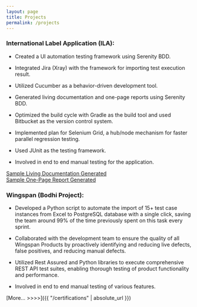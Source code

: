 ```yaml
---
layout: page
title: Projects
permalink: /projects
---
```


### International Label Application (ILA):
- Created a UI automation testing framework using Serenity BDD.

- Integrated Jira (Xray) with the framework for importing test execution result.

- Utilized Cucumber as a behavior-driven development tool.

- Generated living documentation and one-page reports using Serenity BDD.

- Optimized the build cycle with Gradle as the build tool and used Bitbucket as the version control system.

- Implemented plan for Selenium Grid, a hub/node mechanism for faster parallel regression testing.

- Used JUnit as the testing framework.

- Involved in end to end manual testing for the application.

> <a  href="https://manthan-neema.github.io/SampleReport/" target="_blank">
Sample Living Documentation Generated</a>  <br>
<a  href="https://manthan-neema.github.io/SampleReport/serenity-summary.html" target="_blank">
Sample One-Page Report Generated</a> 


### Wingspan (Bodhi Project):
- Developed a Python script to automate the import of 15+ test case instances from Excel to PostgreSQL database with a single click,
saving the team around 99% of the time previously spent on this
task every sprint.

- Collaborated with the development team to ensure the quality of all
Wingspan Products by proactively identifying and reducing live
defects, false positives, and reducing manual defects.

- Utilized Rest Assured and Python libraries to execute
comprehensive REST API test suites, enabling thorough testing of
product functionality and performance.

- Involved in end to end manual testing of various features.

[More... >>>>]({{ "/certifications" | absolute_url }})

